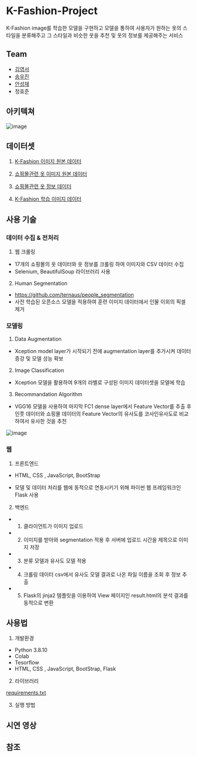 # K-Fashion-Project

K-Fashion image를 학습한 모델을 구현하고 모델을 통하여 사용자가 원하는 옷의 스타일을 분류해주고
그 스타일과 비슷한 옷을 추천 및 옷의 정보를 제공해주는 서비스


## Team

* [김영서](https://github.com/dudtjakdl)
* [송우진](https://github.com/woojinsong)
* [안성재](https://github.com/sammy0329)
* 정효준

## 아키텍쳐

![image](https://user-images.githubusercontent.com/38833676/178092665-c8d58d26-1801-446e-8ab8-2421dc42f4a9.png)

## 데이터셋

1. [K-Fashion 이미지 원본 데이터](https://aihub.or.kr/aihubdata/data/view.do?currMenu=115&topMenu=100&aihubDataSe=realm&dataSetSn=51)

2. [쇼핑몰관련 옷 이미지 원본 데이터](https://drive.google.com/drive/folders/1YfTl0YbWvXDz7OtltbwKVovpd2m-UJhH?usp=sharing)

3. [쇼핑몰관련 옷 정보 데이터](https://drive.google.com/file/d/1HdHsg7P88ZZjLC1v2z-7wJoKs3_JeMXL/view?usp=sharing)

4. [K-Fashion 학습 이미지 데이터](https://drive.google.com/drive/folders/1X1dPSJg3IeWAIZk1D6AsWhuuH7pXs8pE?usp=sharing)


## 사용 기술

### 데이터 수집 & 전처리

1. 웹 크롤링
  - 17개의 쇼핑몰의 옷 데이터와 옷 정보를 크롤링 하여 이미지와 CSV 데이터 수집
  - Selenium, BeautifulSoup 라이브러리 사용

2. Human Segmentation
  - https://github.com/ternaus/people_segmentation
  - 사전 학습된 오픈소스 모델을 적용하여 훈련 이미지 데이터에서 인물 이외의 픽셀 제거
  
### 모델링
1. Data Augmentation
  - Xception model layer가 시작되기 전에 augmentation layer를 추가시켜 데이터 증강 및 모델 성능 확보
  
2. Image Classification
  - Xception 모델을 활용하여 9개의 라벨로 구성된 이미지 데이터셋을 모델에 학습
 
3. Recommandation Algorithm
  - VGG16 모델을 사용하여 마지막 FC1 dense layer에서 Feature Vector를 추출 후 인풋 데이터와 쇼핑몰 데이터의 Feature Vector의 유사도를 코사인유사도로 비교하여서 유사한 것을 추천


![image](https://user-images.githubusercontent.com/38833676/178094136-acfaaddc-de52-4ce2-a6b3-1fc2d5ce965d.png)

### 웹

1. 프론트엔드
  - HTML, CSS , JavaScript, BootStrap

  - 모델 및 데이터 처리를 웹에 동적으로 연동시키기 위해 파이썬 웹 프레임워크인 Flask 사용

2. 백엔드
  - 1. 클라이언트가 이미지 업로드
  - 2. 이미지를 받아와 segmentation 적용 후 서버에 업로드 시간을 제목으로 이미지 저장
  - 3. 분류 모델과 유사도 모델 적용
  - 4. 크롤링 데이터 csv에서 유사도 모델 결과로 나온 파일 이름을 조회 후 정보 추출
  - 5. Flask의 jinja2 템플릿을 이용하여 View 페이지인 result.html의 분석 결과를 동적으로 변환

## 사용법

1. 개발환경
  - Python 3.8.10
  - Colab
  - Tesorflow
  - HTML, CSS , JavaScript, BootStrap, Flask
  
2. 라이브러리

[requirements.txt](https://github.com/dudtjakdl/K-Fashion-Recommendation-Project/files/9075997/requirements.txt)


3. 실행 방법


## 시연 영상


## 참조
